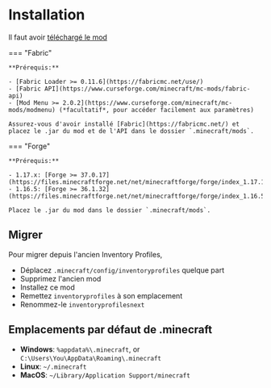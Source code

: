# Installation

Il faut avoir [téléchargé le mod](download.md)

=== "Fabric"

    **Prérequis:**

    - [Fabric Loader >= 0.11.6](https://fabricmc.net/use/)
    - [Fabric API](https://www.curseforge.com/minecraft/mc-mods/fabric-api)
    - [Mod Menu >= 2.0.2](https://www.curseforge.com/minecraft/mc-mods/modmenu) (*facultatif*, pour accéder facilement aux paramètres)

    Assurez-vous d'avoir installé [Fabric](https://fabricmc.net/) et placez le .jar du mod et de l'API dans le dossier `.minecraft/mods`.

=== "Forge"

    **Prérequis:**
    
    - 1.17.x: [Forge >= 37.0.17](https://files.minecraftforge.net/net/minecraftforge/forge/index_1.17.1.html)
    - 1.16.5: [Forge >= 36.1.32](https://files.minecraftforge.net/net/minecraftforge/forge/index_1.16.5.html)
    
    Placez le .jar du mod dans le dossier `.minecraft/mods`.

## Migrer

Pour migrer depuis l'ancien Inventory Profiles,

- Déplacez `.minecraft/config/inventoryprofiles` quelque part
- Supprimez l'ancien mod
- Installez ce mod
- Remettez `inventoryprofiles` à son emplacement
- Renommez-le `inventoryprofilesnext`

## Emplacements par défaut de .minecraft

- **Windows**: `%appdata%\.minecraft`, or `C:\Users\You\AppData\Roaming\.minecraft` 
- **Linux**: `~/.minecraft`
- **MacOS**: `~/Library/Application Support/minecraft`
